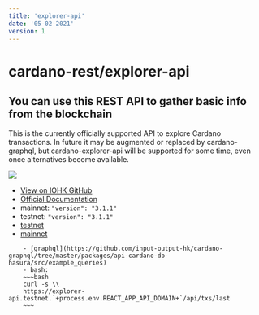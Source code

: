 ```yaml
---
title: 'explorer-api'
date: '05-02-2021'
version: 1
---
```


# cardano-rest/explorer-api
## You can use this REST API to gather basic info from the blockchain

This is the currently officially supported API to explore Cardano transactions. In future it may be augmented or replaced by cardano-graphql, but cardano-explorer-api will be supported for some time, even once alternatives become available.

![](/showcase-explorer-api.png)

- [View on IOHK GitHub](https://github.com/input-output-hk/cardano-rest#overview)
- [Official Documentation](https://input-output-hk.github.io/cardano-rest/explorer-api)
- mainnet: `"version": "3.1.1"`
- testnet: `"version": "3.1.1"`
- [testnet](https://explorer-api.testnet.`+process.env.REACT_APP_API_DOMAIN+`)
- [mainnet](https://explorer-api.mainnet.`+process.env.REACT_APP_API_DOMAIN+`)

```
    - [graphql](https://github.com/input-output-hk/cardano-graphql/tree/master/packages/api-cardano-db-hasura/src/example_queries)
    - bash:
    ~~~bash
    curl -s \\
    https://explorer-api.testnet.`+process.env.REACT_APP_API_DOMAIN+`/api/txs/last
    ~~~
```
